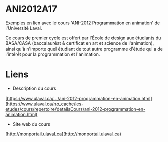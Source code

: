 # ANI2012A17

Exemples en lien avec le cours 'ANI-2012 Programmation en animation' de l'Université Laval.

Ce cours de premier cycle est offert par l'École de design aux étudiants du BASA/CASA (baccalauréat & certificat en art et science de l'animation), ainsi qu'à n'importe quel étudiant de tout autre programme d'étude qui a de l'intérêt pour la programmation et l'animation.

# Liens

* Description du cours

[https://www.ulaval.ca/.../ani-2012-programmation-en-animation.html](https://www.ulaval.ca/no_cache/les-etudes/cours/repertoire/detailsCours/ani-2012-programmation-en-animation.html)

* Site web du cours

[http://monportail.ulaval.ca](http://monportail.ulaval.ca)
